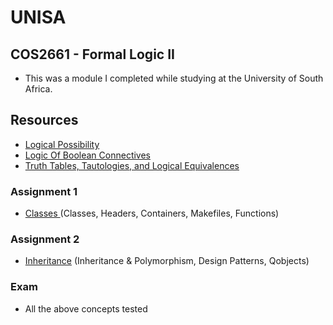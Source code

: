 # UNISA

## COS2661 - Formal Logic II
- This was a module I completed while studying at the University of South Africa.

## Resources
- [Logical Possibility](https://www.ocf.berkeley.edu/~brianwc/courses/logic/notes04.html)
- [Logic Of Boolean Connectives](https://faculty.washington.edu/smcohen/120/Chapter4.pdf) 
- [Truth Tables, Tautologies, and Logical Equivalences](http://sites.millersville.edu/bikenaga/math-proof/truth-tables/truth-tables.html)

### Assignment 1
* [Classes ]()(Classes, Headers, Containers, Makefiles, Functions)

### Assignment 2
* [Inheritance]() (Inheritance & Polymorphism, Design Patterns, Qobjects)

### Exam
- All the above concepts tested
